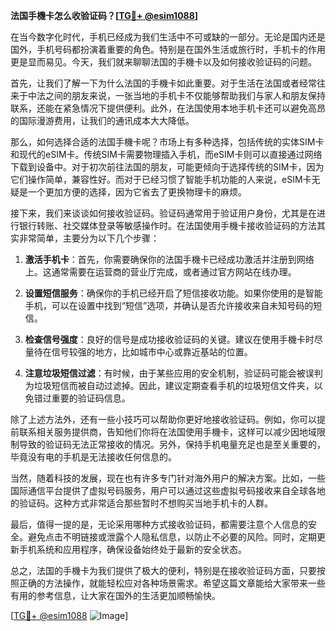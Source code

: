 **法国手機卡怎么收验证码？[[TG💪+ @esim1088](https://t.me/s/esim1088)]**

在当今数字化时代，手机已经成为我们生活中不可或缺的一部分。无论是国内还是国外，手机号码都扮演着重要的角色。特别是在国外生活或旅行时，手机卡的作用更是显而易见。今天，我们就来聊聊法国的手機卡以及如何接收验证码的问题。

首先，让我们了解一下为什么法国的手機卡如此重要。对于生活在法国或者经常往来于中法之间的朋友来说，一张当地的手机卡不仅能够帮助我们与家人和朋友保持联系，还能在紧急情况下提供便利。此外，在法国使用本地手机卡还可以避免高昂的国际漫游费用，让我们的通讯成本大大降低。

那么，如何选择合适的法国手機卡呢？市场上有多种选择，包括传统的实体SIM卡和现代的eSIM卡。传统SIM卡需要物理插入手机，而eSIM卡则可以直接通过网络下载到设备中。对于初次前往法国的朋友，可能更倾向于选择传统的SIM卡，因为它们操作简单，兼容性好。而对于已经习惯了智能手机功能的人来说，eSIM卡无疑是一个更加方便的选择，因为它省去了更换物理卡的麻烦。

接下来，我们来谈谈如何接收验证码。验证码通常用于验证用户身份，尤其是在进行银行转账、社交媒体登录等敏感操作时。在法国使用手機卡接收验证码的方法其实非常简单，主要分为以下几个步骤：

1. **激活手机卡**：首先，你需要确保你的法国手機卡已经成功激活并注册到网络上。这通常需要在运营商的营业厅完成，或者通过官方网站在线办理。

2. **设置短信服务**：确保你的手机已经开启了短信接收功能。如果你使用的是智能手机，可以在设置中找到“短信”选项，并确认是否允许接收来自未知号码的短信。

3. **检查信号强度**：良好的信号是成功接收验证码的关键。建议在使用手機卡时尽量待在信号较强的地方，比如城市中心或靠近基站的位置。

4. **注意垃圾短信过滤**：有时候，由于某些应用的安全机制，验证码可能会被误判为垃圾短信而被自动过滤掉。因此，建议定期查看手机的垃圾短信文件夹，以免错过重要的验证码信息。

除了上述方法外，还有一些小技巧可以帮助你更好地接收验证码。例如，你可以提前联系相关服务提供商，告知他们你将在法国使用手機卡，这样可以减少因地域限制导致的验证码无法正常接收的情况。另外，保持手机电量充足也是至关重要的，毕竟没有电的手机是无法接收任何信息的。

当然，随着科技的发展，现在也有许多专门针对海外用户的解决方案。比如，一些国际通信平台提供了虚拟号码服务，用户可以通过这些虚拟号码接收来自全球各地的验证码。这种方式非常适合那些暂时不想购买当地手机卡的人群。

最后，值得一提的是，无论采用哪种方式接收验证码，都需要注意个人信息的安全。避免点击不明链接或泄露个人隐私信息，以防止不必要的风险。同时，定期更新手机系统和应用程序，确保设备始终处于最新的安全状态。

总之，法国的手機卡为我们提供了极大的便利，特别是在接收验证码方面，只要按照正确的方法操作，就能轻松应对各种场景需求。希望这篇文章能给大家带来一些有用的参考信息，让大家在国外的生活更加顺畅愉快。

[[TG💪+ @esim1088](https://t.me/s/esim1088) ![Image](https://i.postimg.cc/4NQfJmqS/Snipaste-2025-05-13-00-14-12.png)]
